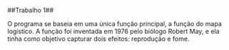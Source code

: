##Trabalho 1##

O programa se baseia em uma única função principal, a função do mapa logístico. A função foi inventada em 1976 pelo biólogo Robert May, e ela tinha como objetivo capturar dois efeitos: reprodução e fome.